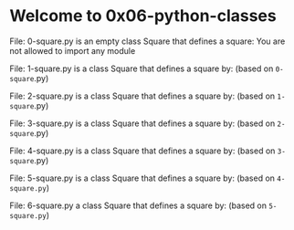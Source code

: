 # Welcome to 0x06-python-classes

File: 0-square.py is an empty class Square that defines a square: You are not allowed to import any module

File: 1-square.py is a class Square that defines a square by: (based on `0-square`.py)

File: 2-square.py is a class Square that defines a square by: (based on `1-square`.py)

File: 3-square.py is a class Square that defines a square by: (based on `2-square`.py)

File: 4-square.py is a class Square that defines a square by: (based on `3-square`.py)

File: 5-square.py is a class Square that defines a square by: (based on `4-square.py`)

File: 6-square.py a class Square that defines a square by: (based on `5-square.py`)
